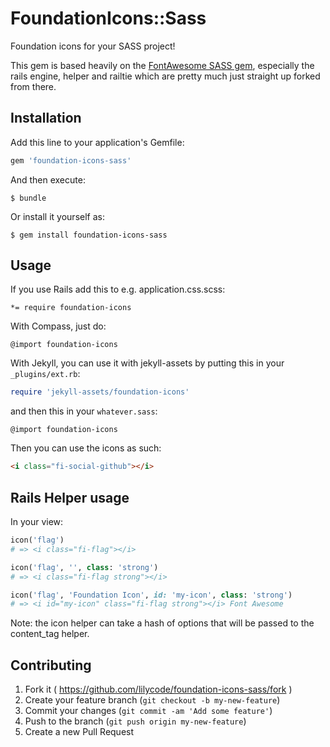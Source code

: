 # FoundationIcons::Sass

Foundation icons for your SASS project!

This gem is based heavily on the [FontAwesome SASS gem](https://github.com/FortAwesome/font-awesome-sass), especially the rails engine, helper and railtie which are pretty much just straight up forked from there.

## Installation

Add this line to your application's Gemfile:

  ```ruby
  gem 'foundation-icons-sass'
  ```

And then execute:

    $ bundle

Or install it yourself as:

    $ gem install foundation-icons-sass

## Usage

If you use Rails add this to e.g. application.css.scss:

    *= require foundation-icons

With Compass, just do:

    @import foundation-icons

With Jekyll, you can use it with jekyll-assets by putting this in your `_plugins/ext.rb`:

  ```ruby
  require 'jekyll-assets/foundation-icons'
  ```

and then this in your `whatever.sass`:

    @import foundation-icons

Then you can use the icons as such:

  ```html
  <i class="fi-social-github"></i>
  ```

## Rails Helper usage

In your view:

  ```ruby
  icon('flag')
  # => <i class="fi-flag"></i>
  ```

  ```ruby
  icon('flag', '', class: 'strong')
  # => <i class="fi-flag strong"></i>
  ```

  ```ruby
  icon('flag', 'Foundation Icon', id: 'my-icon', class: 'strong')
  # => <i id="my-icon" class="fi-flag strong"></i> Font Awesome
  ```

Note: the icon helper can take a hash of options that will be passed to the content_tag helper.

## Contributing

1. Fork it ( https://github.com/lilycode/foundation-icons-sass/fork )
2. Create your feature branch (`git checkout -b my-new-feature`)
3. Commit your changes (`git commit -am 'Add some feature'`)
4. Push to the branch (`git push origin my-new-feature`)
5. Create a new Pull Request

